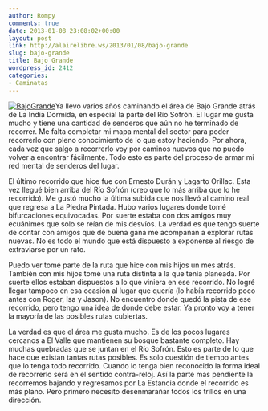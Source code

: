 ```yaml
---
author: Rompy
comments: true
date: 2013-01-08 23:08:02+00:00
layout: post
link: http://alairelibre.ws/2013/01/08/bajo-grande
slug: bajo-grande
title: Bajo Grande
wordpress_id: 2412
categories:
- Caminatas
---
```


[![BajoGrande](http://alairelibre.ws/wp-content/uploads/2013/01/BajoGrande-640x360.jpg)](http://alairelibre.ws/wp-content/uploads/2013/01/BajoGrande.jpg)Ya llevo varios años caminando el área de Bajo Grande atrás de La India Dormida, en especial la parte del Río Sofrón. El lugar me gusta mucho y tiene una cantidad de senderos que aún no he terminado de recorrer. Me falta completar mi mapa mental del sector para poder recorrerlo con pleno conocimiento de lo que estoy haciendo. Por ahora, cada vez que salgo a recorrerlo voy por caminos nuevos que no puedo volver a encontrar fácilmente. Todo esto es parte del proceso de armar mi red mental de senderos del lugar.




El último recorrido que hice fue con Ernesto Durán y Lagarto Orillac. Esta vez llegué bien arriba del Río Sofrón (creo que lo más arriba que lo he recorrido). Me gustó mucho la última subida que nos llevó al camino real que regresa a La Piedra Pintada. Hubo varios lugares donde tomé bifurcaciones equivocadas. Por suerte estaba con dos amigos muy ecuánimes que solo se reían de mis desvíos. La verdad es que tengo suerte de contar con amigos que de buena gana me acompañan a explorar rutas nuevas. No es todo el mundo que está dispuesto a exponerse al riesgo de extraviarse por un rato.




Puedo ver tomé parte de la ruta que hice con mis hijos un mes atrás. También con mis hijos tomé una ruta distinta a la que tenía planeada. Por suerte ellos estaban dispuestos a lo que viniera en ese recorrido. No logré llegar tampoco en esa ocasión al lugar que quería (lo había recorrido poco antes con Roger, Isa y Jason). No encuentro donde quedó la pista de ese recorrido, pero tengo una idea de donde debe estar. Ya pronto voy a tener la mayoría de las posibles rutas cubiertas.




La verdad es que el área me gusta mucho. Es de los pocos lugares cercanos a El Valle que mantienen su bosque bastante completo. Hay muchas quebradas que se juntan en el Río Sofrón. Esto es parte de lo que hace que existan tantas rutas posibles. Es solo cuestión de tiempo antes que lo tenga todo recorrido. Cuando lo tenga bien reconocido la forma ideal de recorrerlo será en el sentido contra-reloj. Así la parte mas pendiente la recorremos bajando y regresamos por La Estancia donde el recorrido es más plano. Pero primero necesito desenmarañar todos los trillos en una dirección.
